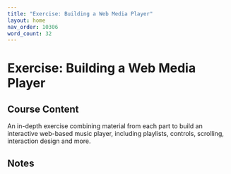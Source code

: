 ```yaml
---
title: "Exercise: Building a Web Media Player"
layout: home
nav_order: 10306
word_count: 32
---
```

# Exercise: Building a Web Media Player

## Course Content

An in-depth exercise combining material from each part to build an interactive web-based music player, including playlists, controls, scrolling, interaction design and more.

## Notes





